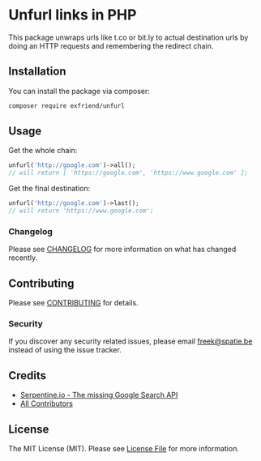 # Unfurl links in PHP

This package unwraps urls like t.co or bit.ly to actual destination urls by doing an HTTP requests and remembering the redirect chain.


## Installation

You can install the package via composer:

```bash
composer require exfriend/unfurl
```

## Usage

Get the whole chain:
``` php
unfurl('http://google.com')->all();
// will return [ 'https://google.com', 'https://www.google.com' ];
```

Get the final destination:
``` php
unfurl('http://google.com')->last();
// will return 'https://www.google.com';
```

### Changelog

Please see [CHANGELOG](CHANGELOG.md) for more information on what has changed recently.

## Contributing

Please see [CONTRIBUTING](CONTRIBUTING.md) for details.

### Security

If you discover any security related issues, please email freek@spatie.be instead of using the issue tracker.

## Credits

- [Serpentine.io - The missing Google Search API](https://serpentine.io)
- [All Contributors](../../contributors)

## License

The MIT License (MIT). Please see [License File](LICENSE.md) for more information.

